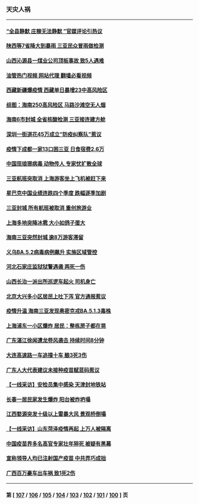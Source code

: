 ### 天灾人祸
---
#### [“全县静默 庄稼无法静默 ”官媒评论引热议](../../pages/ncid280/n13798113.md?08090845) 
#### [陕西等7省降大到暴雨 三亚民众冒雨做检测](../../pages/ncid280/n13797959.md?08090845) 
#### [山西沁源县一煤业公司顶板事故 致5人遇难](../../pages/ncid280/n13798050.md?08090845) 
#### [油管热门视频 网站代理 翻墙必看视频](http://209.222.30.114:81/youtube.html?08090845)
#### [西藏新疆爆疫情 西藏单日暴增23中高风险区](../../pages/ncid280/n13797972.md?08090845) 
#### [组图：海南250高风险区 马路沙滩空无人烟](../../pages/ncid280/n13797948.md?08090845) 
#### [海南6市封城 全省核酸检测 三亚接连建方舱](../../pages/ncid280/n13797722.md?08090845) 
#### [深圳一街道花45万成立“防疫纠察队”惹议](../../pages/ncid280/n13797675.md?08090845) 
#### [疫情下成都一家13口困三亚 日食宿费2.6万](../../pages/ncid280/n13797379.md?08090845) 
#### [中国现琅琊病毒 动物传人 专家忧扩散全球](../../pages/ncid280/n13797418.md?08090845) 
#### [三亚航班突取消 上海游客坐上飞机被赶下来](../../pages/ncid280/n13797322.md?08090845) 
#### [星巴克中国业绩连跌四个季度 跌幅逐季加剧](../../pages/ncid280/n13797229.md?08090845) 
#### [三亚封城 所有航班被取消 重创旅游业](../../pages/ncid280/n13796943.md?08090845) 
#### [上海多地突降冰雹 大小如鸽子蛋大](../../pages/ncid280/n13797006.md?08090845) 
#### [海南三亚突然封城 逾8万游客滞留](../../pages/ncid280/n13796838.md?08090845) 
#### [义乌BA.5.2病毒病例飙升 实施区域管控](../../pages/ncid280/n13796320.md?08090845) 
#### [河北石家庄监狱狱警遇袭 两死一伤](../../pages/ncid280/n13796296.md?08090845) 
#### [山西长治一派出所巡逻车起火 司机身亡](../../pages/ncid280/n13796204.md?08090845) 
#### [北京大兴多小区居民上吐下泻 官方通报惹议](../../pages/ncid280/n13795413.md?08090845) 
#### [疫情升温 海南三亚发现奥密克戎BA.5.1.3毒株](../../pages/ncid280/n13795204.md?08090845) 
#### [上海浦东一小区爆炸 居民：整栋房子都在晃](../../pages/ncid280/n13793853.md?08090845) 
#### [广东湛江徐闻遭龙卷风袭击 持续时间8分钟](../../pages/ncid280/n13793637.md?08090845) 
#### [大连高速路一车追撞十车 酿3死3伤](../../pages/ncid280/n13793171.md?08090845) 
#### [广东人大代表建议未接种疫苗赋蓝码惹议](../../pages/ncid280/n13793159.md?08090845) 
#### [【一线采访】安检员集中感染 天津封地铁站](../../pages/ncid280/n13792778.md?08090845) 
#### [长春一居民家发生爆炸 阳台被炸坍塌](../../pages/ncid280/n13792201.md?08090845) 
#### [江西婺源突发十级以上雷暴大风 景观桥倒塌](../../pages/ncid280/n13792183.md?08090845) 
#### [【一线采访】山东菏泽疫情再起 上万人被隔离](../../pages/ncid280/n13791948.md?08090845) 
#### [中国疫苗界多名高官专家壮年猝死 被疑有黑幕](../../pages/ncid280/n13791884.md?08090845) 
#### [宣称领导人均已注射国产疫苗 中共弄巧成拙](../../pages/ncid280/n13791829.md?08090845) 
#### [广西百万豪车出车祸 致1死2伤](../../pages/ncid280/n13791625.md?08090845) 

---
#### 第 [ [107](./107.md?08090845) / [106](./106.md?08090845) / [105](./105.md?08090845) / [104](./104.md?08090845) / [103](./103.md?08090845) / [102](./102.md?08090845) / [101](./101.md?08090845) / [100](./100.md?08090845) ] 页
